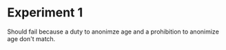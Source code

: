 # Experiment 1

Should fail because a duty to anonimze age and a prohibition to anonimize age don't match.